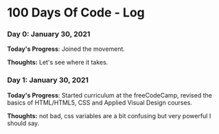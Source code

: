 # 100 Days Of Code - Log

### Day 0: January 30, 2021

**Today's Progress**: Joined the movement.

**Thoughts:** Let's see where it takes.

### Day 1: January 30, 2021

**Today's Progress**: Started curriculum at the freeCodeCamp, revised the basics of HTML/HTML5, CSS and Applied Visual Design courses.

**Thoughts:** not bad, css variables are a bit confusing but very powerful I should say.
